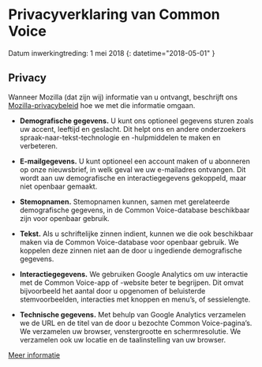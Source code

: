 # Privacyverklaring van Common Voice 

Datum inwerkingtreding: 1 mei 2018 {: datetime="2018-05-01" }

## Privacy

Wanneer Mozilla (dat zijn wij) informatie van u ontvangt, beschrijft ons [Mozilla-privacybeleid](https://www.mozilla.org/privacy) hoe we met die informatie omgaan.

* **Demografische gegevens.** U kunt ons optioneel gegevens sturen zoals uw accent, leeftijd en geslacht. Dit helpt ons en andere onderzoekers spraak-naar-tekst-technologie en -hulpmiddelen te maken en verbeteren.

* **E-mailgegevens.** U kunt optioneel een account maken of u abonneren op onze nieuwsbrief, in welk geval we uw e-mailadres ontvangen. Dit wordt aan uw demografische en interactiegegevens gekoppeld, maar niet openbaar gemaakt.

* **Stemopnamen.** Stemopnamen kunnen, samen met gerelateerde demografische gegevens, in de Common Voice-database beschikbaar zijn voor openbaar gebruik.

* **Tekst.** Als u schriftelijke zinnen indient, kunnen we die ook beschikbaar maken via de Common Voice-database voor openbaar gebruik. We koppelen deze zinnen niet aan de door u ingediende demografische gegevens. 

* **Interactiegegevens.** We gebruiken Google Analytics om uw interactie met de Common Voice-app of -website beter te begrijpen. Dit omvat bijvoorbeeld het aantal door u opgenomen of beluisterde stemvoorbeelden, interacties met knoppen en menu’s, of sessielengte.

* **Technische gegevens.** Met behulp van Google Analytics verzamelen we de URL en de titel van de door u bezochte Common Voice-pagina’s. We verzamelen uw browser, venstergrootte en schermresolutie. We verzamelen ook uw locatie en de taalinstelling van uw browser.

[Meer informatie](https://github.com/mozilla/voice-web/blob/master/docs/data_dictionary.md)
